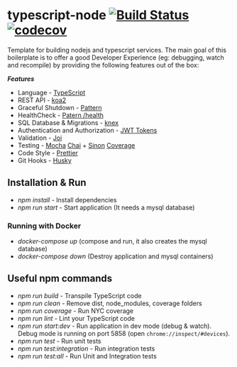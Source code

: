 # typescript-node [![Build Status](https://travis-ci.org/Talento90/typescript-node.svg?branch=master)](https://travis-ci.org/Talento90/typescript-node) [![codecov](https://codecov.io/gh/Talento90/typescript-node/branch/master/graph/badge.svg)](https://codecov.io/gh/Talento90/typescript-node)


Template for building nodejs and typescript services. The main goal of this boilerplate is to offer a good Developer Experience (eg: debugging, watch and recompile) by providing the following features out of the box:

***Features***

* Language - [TypeScript](https://www.typescriptlang.org/)
* REST API - [koa2](http://koajs.com/)
* Graceful Shutdown - [Pattern](https://nemethgergely.com/nodejs-healthcheck-graceful-shutdown/)
* HealthCheck - [Patern /health](http://microservices.io/patterns/observability/health-check-api.html)
* SQL Database & Migrations - [knex](http://knexjs.org/)
* Authentication and Authorization - [JWT Tokens](https://github.com/auth0/node-jsonwebtoken)
* Validation - [Joi](https://github.com/hapijs/joi)
* Testing - [Mocha](https://mochajs.org/) [Chai](http://www.chaijs.com/) + [Sinon](http://sinonjs.org/) [Coverage](https://istanbul.js.org/)
* Code Style - [Prettier](https://prettier.io/)
* Git Hooks - [Husky](https://github.com/typicode/husky)

## Installation & Run

* *npm install* - Install dependencies
* *npm run start* - Start application (It needs a mysql database)

### Running with Docker

* *docker-compose up* (compose and run, it also creates the mysql database)
* *docker-compose down* (Destroy application and mysql containers)

## Useful npm commands

* *npm run build* - Transpile TypeScript code
* *npm run clean* - Remove dist, node_modules, coverage folders
* *npm run coverage* - Run NYC coverage
* *npm run lint* - Lint your TypeScript code
* *npm run start:dev* - Run application in dev mode (debug & watch). Debug mode is running on port 5858 (open `chrome://inspect/#devices`).
* *npm run test* - Run unit tests
* *npm run test:integration* - Run integration tests
* *npm run test:all* - Run Unit and Integration tests
